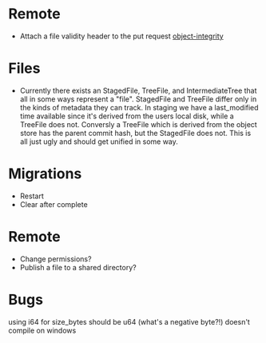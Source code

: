 # Remote
- Attach a file validity header to the put request [object-integrity](https://docs.aws.amazon.com/AmazonS3/latest/userguide/checking-object-integrity.html)

# Files
- Currently there exists an StagedFile, TreeFile, and IntermediateTree that all in some ways represent a "file". StagedFile and TreeFile differ only in the kinds of metadata they can track. In staging we have a last_modified time available since it's derived from the users local disk, while a TreeFile does not. Conversly a TreeFile which is derived from the object store has the parent commit hash, but the StagedFile does not. This is all just ugly and should get unified in some way.

# Migrations
- Restart
- Clear after complete

# Remote
- Change permissions?
- Publish a file to a shared directory?

# Bugs
using i64 for size_bytes should be u64 (what's a negative byte?!)
doesn't compile on windows

